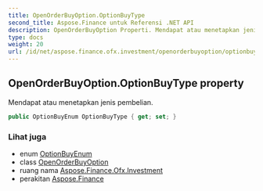 ```yaml
---
title: OpenOrderBuyOption.OptionBuyType
second_title: Aspose.Finance untuk Referensi .NET API
description: OpenOrderBuyOption Properti. Mendapat atau menetapkan jenis pembelian.
type: docs
weight: 20
url: /id/net/aspose.finance.ofx.investment/openorderbuyoption/optionbuytype/
---
```

## OpenOrderBuyOption.OptionBuyType property

Mendapat atau menetapkan jenis pembelian.

```csharp
public OptionBuyEnum OptionBuyType { get; set; }
```

### Lihat juga

* enum [OptionBuyEnum](../../optionbuyenum/)
* class [OpenOrderBuyOption](../)
* ruang nama [Aspose.Finance.Ofx.Investment](../../openorderbuyoption/)
* perakitan [Aspose.Finance](../../../)


